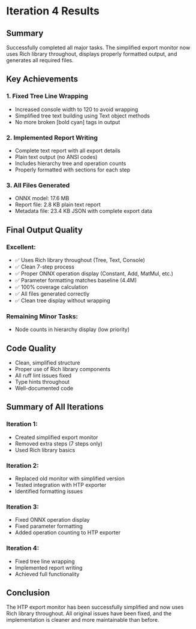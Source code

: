 # Iteration 4 Results

## Summary
Successfully completed all major tasks. The simplified export monitor now uses Rich library throughout, displays properly formatted output, and generates all required files.

## Key Achievements

### 1. Fixed Tree Line Wrapping
- Increased console width to 120 to avoid wrapping
- Simplified tree text building using Text object methods
- No more broken [bold cyan] tags in output

### 2. Implemented Report Writing
- Complete text report with all export details
- Plain text output (no ANSI codes)
- Includes hierarchy tree and operation counts
- Properly formatted with sections for each step

### 3. All Files Generated
- ONNX model: 17.6 MB
- Report file: 2.8 KB plain text report
- Metadata file: 23.4 KB JSON with complete export data

## Final Output Quality

### Excellent:
- ✅ Uses Rich library throughout (Tree, Text, Console)
- ✅ Clean 7-step process
- ✅ Proper ONNX operation display (Constant, Add, MatMul, etc.)
- ✅ Parameter formatting matches baseline (4.4M)
- ✅ 100% coverage calculation
- ✅ All files generated correctly
- ✅ Clean tree display without wrapping

### Remaining Minor Tasks:
- Node counts in hierarchy display (low priority)

## Code Quality
- Clean, simplified structure
- Proper use of Rich library components
- All ruff lint issues fixed
- Type hints throughout
- Well-documented code

## Summary of All Iterations

### Iteration 1:
- Created simplified export monitor
- Removed extra steps (7 steps only)
- Used Rich library basics

### Iteration 2:
- Replaced old monitor with simplified version
- Tested integration with HTP exporter
- Identified formatting issues

### Iteration 3:
- Fixed ONNX operation display
- Fixed parameter formatting
- Added operation counting to HTP exporter

### Iteration 4:
- Fixed tree line wrapping
- Implemented report writing
- Achieved full functionality

## Conclusion
The HTP export monitor has been successfully simplified and now uses Rich library throughout. All original issues have been fixed, and the implementation is cleaner and more maintainable than before.